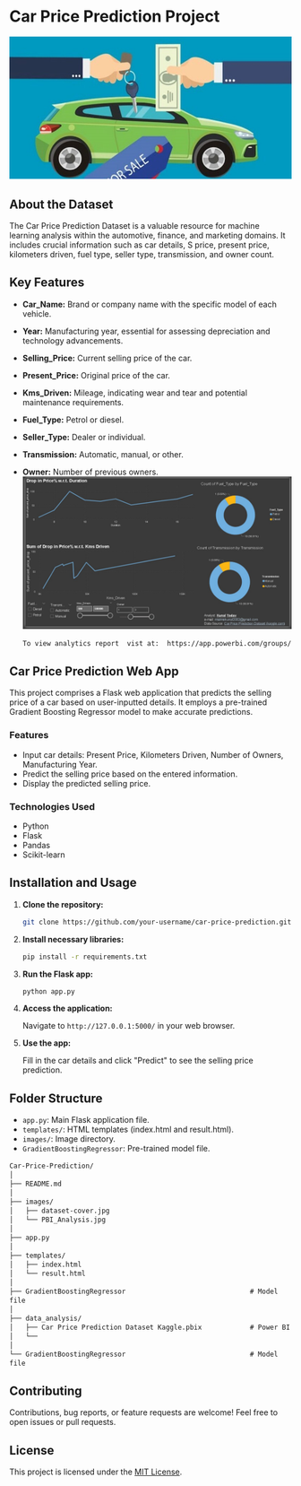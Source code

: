 # Car Price Prediction Project
![Dataset Cover](images/dataset-cover.jpg)

## About the Dataset

The Car Price Prediction Dataset is a valuable resource for machine learning analysis within the automotive, finance, and marketing domains. It includes crucial information such as car details, S price, present price, kilometers driven, fuel type, seller type, transmission, and owner count.
## Key Features

- **Car_Name:** Brand or company name with the specific model of each vehicle.
- **Year:** Manufacturing year, essential for assessing depreciation and technology advancements.
- **Selling_Price:** Current selling price of the car.
- **Present_Price:** Original price of the car.
- **Kms_Driven:** Mileage, indicating wear and tear and potential maintenance requirements.
- **Fuel_Type:** Petrol or diesel.
- **Seller_Type:** Dealer or individual.
- **Transmission:** Automatic, manual, or other.
- **Owner:** Number of previous owners.
![Dataset Cover](images\PBI_Analysis.jpg)

    ```bash
   To view analytics report  vist at:  https://app.powerbi.com/groups/me/reports/8e1acaf1-3209-495d-89b7-a2d7082e6ad2/ReportSection?experience=power-bi
    ```

## Car Price Prediction Web App

This project comprises a Flask web application that predicts the selling price of a car based on user-inputted details. It employs a pre-trained Gradient Boosting Regressor model to make accurate predictions.

### Features

- Input car details: Present Price, Kilometers Driven, Number of Owners, Manufacturing Year.
- Predict the selling price based on the entered information.
- Display the predicted selling price.

### Technologies Used

- Python
- Flask
- Pandas
- Scikit-learn

## Installation and Usage

1. **Clone the repository:**

    ```bash
    git clone https://github.com/your-username/car-price-prediction.git
    ```

2. **Install necessary libraries:**

    ```bash
    pip install -r requirements.txt
    ```

3. **Run the Flask app:**

    ```bash
    python app.py
    ```

4. **Access the application:**

    Navigate to `http://127.0.0.1:5000/` in your web browser.

5. **Use the app:**

    Fill in the car details and click "Predict" to see the selling price prediction.

## Folder Structure

- `app.py`: Main Flask application file.
- `templates/`: HTML templates (index.html and result.html).
- `images/`: Image directory.
- `GradientBoostingRegressor`: Pre-trained model file.

```
Car-Price-Prediction/
│
├── README.md
│
├── images/
│   ├── dataset-cover.jpg
│   └── PBI_Analysis.jpg
│
├── app.py
│
├── templates/
│   ├── index.html
│   └── result.html
│
├── GradientBoostingRegressor                               # Model file
│
├── data_analysis/
│   ├── Car Price Prediction Dataset Kaggle.pbix            # Power BI
│   └── 
│
└── GradientBoostingRegressor                               # Model file
```
## Contributing

Contributions, bug reports, or feature requests are welcome! Feel free to open issues or pull requests.

## License

This project is licensed under the [MIT License](LICENSE).
